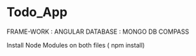 # Todo_App
FRAME-WORK : ANGULAR
DATABASE : MONGO DB COMPASS

  Install Node Modules on both files ( npm install)
